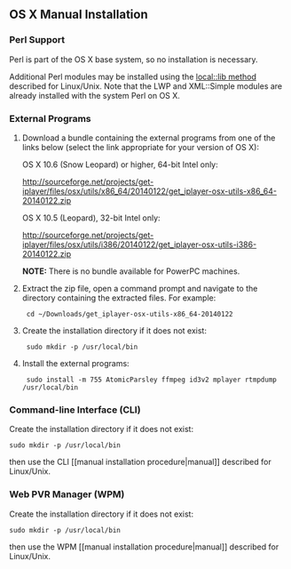 ## OS X Manual Installation

### Perl Support
Perl is part of the OS X base system, so no installation is necessary.

Additional Perl modules may be installed using the [local::lib method](manual) described for Linux/Unix.  Note that the LWP and XML::Simple modules are already installed with the system Perl on OS X.

### External Programs

1. Download a bundle containing the external programs from one of the links below (select the link appropriate for your version of OS X):

    OS X 10.6 (Snow Leopard) or higher, 64-bit Intel only:

    <http://sourceforge.net/projects/get-iplayer/files/osx/utils/x86_64/20140122/get_iplayer-osx-utils-x86_64-20140122.zip>

    OS X 10.5 (Leopard), 32-bit Intel only:

    <http://sourceforge.net/projects/get-iplayer/files/osx/utils/i386/20140122/get_iplayer-osx-utils-i386-20140122.zip>

    **NOTE:** There is no bundle available for PowerPC machines.

2. Extract the zip file, open a command prompt and navigate to the directory containing the extracted files.  For example:

        cd ~/Downloads/get_iplayer-osx-utils-x86_64-20140122

3. Create the installation directory if it does not exist:

        sudo mkdir -p /usr/local/bin

4. Install the external programs:

        sudo install -m 755 AtomicParsley ffmpeg id3v2 mplayer rtmpdump /usr/local/bin

### Command-line Interface (CLI)

Create the installation directory if it does not exist:

    sudo mkdir -p /usr/local/bin

then use the CLI [[manual installation procedure|manual]] described for Linux/Unix.

### Web PVR Manager (WPM)

Create the installation directory if it does not exist:

    sudo mkdir -p /usr/local/bin

then use the WPM [[manual installation procedure|manual]] described for Linux/Unix.